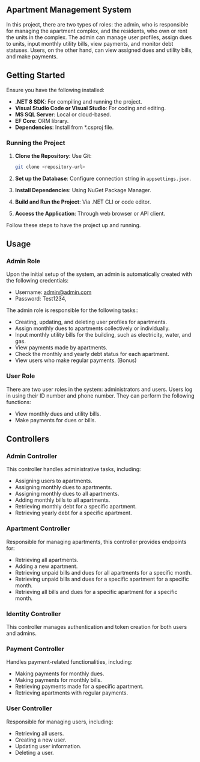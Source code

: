 ## Apartment Management System
In this project, there are two types of roles: the admin, who is responsible for managing the apartment complex, and the residents, who own or rent the units in the complex. The admin can manage user profiles, assign dues to units, input monthly utility bills, view payments, and monitor debt statuses. Users, on the other hand, can view assigned dues and utility bills, and make payments.

## Getting Started

Ensure you have the following installed:

- **.NET 8 SDK**: For compiling and running the project.
- **Visual Studio Code or Visual Studio**: For coding and editing.
- **MS SQL Server**: Local or cloud-based.
- **EF Core**: ORM library.
- **Dependencies**: Install from *.csproj file.

### Running the Project

1. **Clone the Repository**: Use Git:

    ```bash
    git clone <repository-url>
    ```

2. **Set up the Database**: Configure connection string in `appsettings.json`.

3. **Install Dependencies**: Using NuGet Package Manager.

4. **Build and Run the Project**: Via .NET CLI or code editor.

5. **Access the Application**: Through web browser or API client.

Follow these steps to have the project up and running.

## Usage

### Admin Role

Upon the initial setup of the system, an admin is automatically created with the following credentials:
- Username: admin@admin.com
- Password: Test1234,

The admin role is responsible for the following tasks::
- Creating, updating, and deleting user profiles for apartments.
- Assign monthly dues to apartments collectively or individually.
- Input monthly utility bills for the building, such as electricity, water, and gas.
- View payments made by apartments.
- Check the monthly and yearly debt status for each apartment.
- View users who make regular payments. (Bonus)

### User Role

There are two user roles in the system: administrators and users. Users log in using their ID number and phone number. They can perform the following functions:
- View monthly dues and utility bills.
- Make payments for dues or bills.

## Controllers

### Admin Controller

This controller handles administrative tasks, including:
- Assigning users to apartments.
- Assigning monthly dues to apartments.
- Assigning monthly dues to all apartments.
- Adding monthly bills to all apartments.
- Retrieving monthly debt for a specific apartment.
- Retrieving yearly debt for a specific apartment.

### Apartment Controller

Responsible for managing apartments, this controller provides endpoints for:
- Retrieving all apartments.
- Adding a new apartment.
- Retrieving unpaid bills and dues for all apartments for a specific month.
- Retrieving unpaid bills and dues for a specific apartment for a specific month.
- Retrieving all bills and dues for a specific apartment for a specific month.

### Identity Controller

This controller manages authentication and token creation for both users and admins.

### Payment Controller

Handles payment-related functionalities, including:
- Making payments for monthly dues.
- Making payments for monthly bills.
- Retrieving payments made for a specific apartment.
- Retrieving apartments with regular payments.

### User Controller

Responsible for managing users, including:
- Retrieving all users.
- Creating a new user.
- Updating user information.
- Deleting a user.


